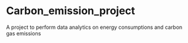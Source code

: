 # Carbon_emission_project
A project to perform data analytics on energy consumptions and carbon gas emissions

